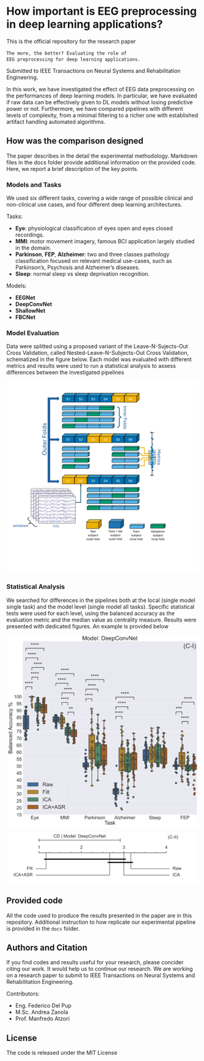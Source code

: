 # How important is EEG preprocessing in deep learning applications?

This is the official repository for the research paper 

    The more, the better? Evaluating the role of
    EEG preprocessing for deep learning applications.

Submitted to IEEE Transactions on Neural Systems and Rehabilitation Engineering.

In this work, we have investigated the effect of EEG
data preprocessing on the performances of deep learning models.
In particular, we have evaluated if raw data can be
effectively given to DL models without losing predictive
power or not.
Furthermore, we have compared pipelines with different
levels of complexity, from a minimal filtering to a richer
one with established artifact handling automated algorithms.

## How was the comparison designed

The paper describes in the detail the experimental methodology. 
Markdown files in the docs folder provide additional information
on the provided code.
Here, we report a brief description of the key points.

### Models and Tasks

We used six different tasks, covering a wide range of possible
clinical and non-clinical use cases,
and four different deep learning architectures.

Tasks:
* **Eye**: physiological classification of eyes open and eyes
  closed recordings.
* **MMI**: motor movement imagery, famous BCI application
  largely studied in the domain.
* **Parkinson**, **FEP**, **Alzheimer**: two and three classes
  pathology classification focused on relevant medical
  use-cases, such as Parkinson’s, Psychosis and Alzheimer’s
  diseases.
* **Sleep**: normal sleep vs sleep deprivation recognition.

Models:
* **EEGNet**
* **DeepConvNet**
* **ShallowNet**
* **FBCNet**

### Model Evaluation

Data were splitted using a proposed variant of the
Leave-N-Sujects-Out Cross Validation, called 
Nested-Leave-N-Subjects-Out Cross Validation, schematized in
the figure below.
Each model was evaluated with different metrics and results
were used to run a statistical analysis to assess differences
between the investigated pipelines

<img src="Images/NestedKfold4.png"
        alt="Picture"
        width="600"
        style="display: block; margin: 0 auto" />

### Statistical Analysis

We searched for differences in the pipelines both at the local
(single model single task) and the model level (single model
all tasks).
Specific statistical tests were used for each level, 
using the balanced accuracy as the evaluation metric and the
median value as centrality measure.
Results were presented with dedicated figures. 
An example is provided below

<img src="Images/dcn.png"
        alt="Picture"
        width="500"
        style="display: block; margin: 0 auto" />
        
<img src="Images/dcn_CD.png"
        alt="Picture"
        width="500"
        style="display: block; margin: 0 auto" />


## Provided code

All the code used to produce the results presented in the paper
are in this repository. Additional instruction to how replicate
our experimental pipeline is provided in the ``docs`` folder.

## Authors and Citation

If you find codes and results useful for your research,
please concider citing our work. It would help us to continue our research.
We are working on a research paper to submit to
IEEE Transactions on Neural Systems and Rehabilitation Engineering.  


Contributors:

- Eng. Federico Del Pup
- M.Sc. Andrea Zanola
- Prof. Manfredo Atzori

## License

The code is released under the MIT License
